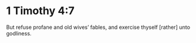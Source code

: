 # 1 Timothy 4:7

But refuse profane and old wives’ fables, and exercise thyself [rather] unto godliness.